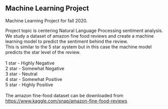 ## Machine Learning Project
Machine Learning Project for fall 2020.  

Project topic is centering Natural Language Processing sentiment analysis.<br>
We study a dataset of amazon fine food reviews and create a machine learning model to predict the sentiment behind the review.<br>
This is similar to the 5 star system but in this case the machine model predicts the star level of the review.<br>
<br>
1 star - Highly Negative<br>
2 star - Somewhat Negative<br>
3 star - Neutral<br>
4 star - Somewhat Positive<br>
5 star - Highly Positive<br>
<br>
The amazon fine-food dataset can be downloaded from https://www.kaggle.com/snap/amazon-fine-food-reviews
